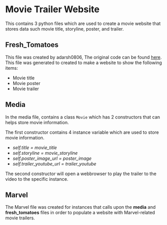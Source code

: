 # Movie Trailer Website

This contains 3 python files which are used to create a movie website that stores data such movie title, storyline, poster, and trailer.

## Fresh_Tomatoes
This file was created by adarsh0806, The original code can be found [here](https://raw.githubusercontent.com/adarsh0806/ud036_StarterCode/master/fresh_tomatoes.py).
This file was generated to created to make a website to show the following items:
* Movie title
* Movie poster
* Movie trailer


## Media
In the media file, contains a class `Movie` which has 2 constructors that can helps store movie information.

The first constructor contains 4 instance variable which are  used to store movie information.
* _self.title = movie_title_
* _self.storyline = movie_storyline_
* _self.poster_image_url = poster_image_
* _self.trailer_youtube_url = trailer_youtube_

The second constructor will open a webbrowser to play the trailer to the video to the specific instance.


## Marvel

The Marvel file was created for instances that calls upon the __media__ and __fresh_tomatoes__ files in order to populate a website with Marvel-related movie trailers.
